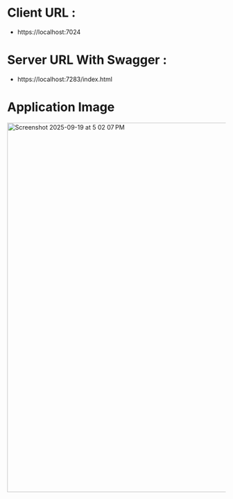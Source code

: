 # Client URL : 
  -  https://localhost:7024

# Server URL With Swagger :
  -  https://localhost:7283/index.html

# Application Image
<img width="1464" height="853" alt="Screenshot 2025-09-19 at 5 02 07 PM" src="https://github.com/user-attachments/assets/80d02535-25b9-4c29-866a-9c0ad90c73f9" />
